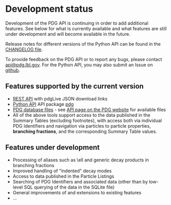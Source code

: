 # Development status

Development of the PDG API is continuing in order to add additional features. See below for what is currently available
and what features are still under development and will become available in the future.

Release notes for different versions of the Python API can be found in the
[CHANGELOG file](https://github.com/particledatagroup/api/blob/main/CHANGELOG.md). 

To provide feedback on the PDG API or to report any bugs, please contact [api@pdg.lbl.gov](mailto:api@pdg.lbl.gov).
For the Python API, you may also submit an Issue on [github](https://github.com/particledatagroup/api).

## Features supported by the current version
* [REST API](restapi.md) with pdgLive JSON download links 
* [Python API](pythonapi.md) API package [pdg](https://pypi.org/project/pdg/)
* [PDG database files](schema.md) - see [API page on the PDG website](https://pdg.lbl.gov/api) for available files
* All of the above tools support access to the data published in the Summary Tables (excluding footnotes),
  with access both via individual PDG Identifiers and navigation via particles to particle properties,
  **branching fractions**, and the corresponding Summary Table values.

## Features under development
* Processing of aliases such as \ell and generic decay products in branching fractions
* Improved handling of "indented" decay modes
* Access to data published in the Particle Listings
* Searching of PDG Identifiers and associated data (other than by low-level SQL querying of the data in the SQLite file)
* General improvements of and extensions to existing features
* ...

